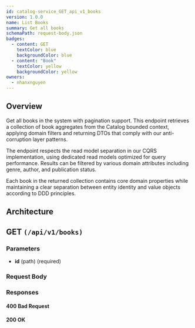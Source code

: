 ```yaml
---
id: catalog-service_GET_api_v1_books
version: 1.0.0
name: List Books
summary: Get all books
schemaPath: request-body.json
badges:
  - content: GET
    textColor: blue
    backgroundColor: blue
  - content: "Book"
    textColor: yellow
    backgroundColor: yellow
owners:
  - nhanxnguyen
---
```


## Overview

Get all books in the system with pagination support. This endpoint retrieves a collection of book aggregates from the Catalog bounded context, applying domain filters and returning DTOs that comply with our anti-corruption layer patterns.

The endpoint respects the read model separation in our CQRS implementation, using dedicated read models optimized for query performance. Results can be filtered by various domain attributes including genre, author, and publication status.

Each book in the returned collection contains core domain properties while maintaining a clear separation between entity identity and value objects according to DDD principles.

## Architecture

<NodeGraph />

## GET `(/api/v1/books)`

### Parameters

- **id** (path) (required)

### Request Body

<SchemaViewer file="request-body.json" maxHeight="500" id="request-body" />

### Responses

#### <span className="text-orange-500">400 Bad Request</span>

<SchemaViewer file="response-400.json" maxHeight="500" id="response-400" />

#### <span className="text-green-500">200 OK</span>

